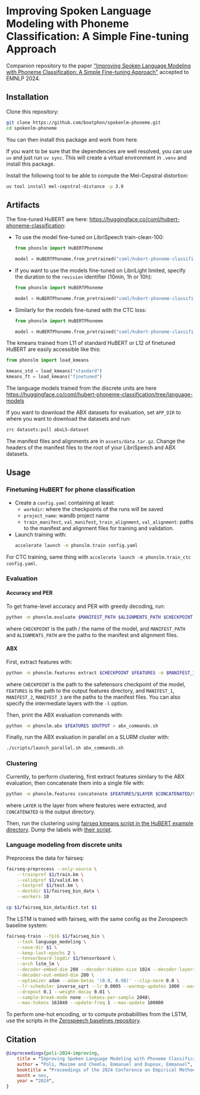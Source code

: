 # Improving Spoken Language Modeling with Phoneme Classification: A Simple Fine-tuning Approach

Companion repository to the paper ["Improving Spoken Language Modeling with Phoneme Classification: A Simple Fine-tuning Approach"](https://arxiv.org/abs/2410.00025) accepted to EMNLP 2024.

## Installation

Clone this repository:

```bash
git clone https://github.com/bootphon/spokenlm-phoneme.git
cd spokenlm-phoneme
```

You can then install this package and work from here.

If you want to be sure that the dependencies are well resolved, you can use `uv` and just run `uv sync`.
This will create a virtual environment in `.venv` and install this package.

Install the following tool to be able to compute the Mel-Cepstral distortion:

```bash
uv tool install mel-cepstral-distance -p 3.9
```

## Artifacts

The fine-tuned HuBERT are here: https://huggingface.co/coml/hubert-phoneme-classification:
- To use the model fine-tuned on LibriSpeech train-clean-100:
  ```python
  from phonslm import HuBERTPhoneme

  model = HuBERTPhoneme.from_pretrained("coml/hubert-phoneme-classification")
  ```
- If you want to use the models fine-tuned on LibriLight limited, specify the duration to the `revision` identifier (10min, 1h or 10h):
  ```python
  from phonslm import HuBERTPhoneme

  model = HuBERTPhoneme.from_pretrained("coml/hubert-phoneme-classification", revision="10min")
  ```
- Similarly for the models fine-tuned with the CTC loss:
  ```python
  from phonslm import HuBERTPhoneme

  model = HuBERTPhoneme.from_pretrained("coml/hubert-phoneme-classification", revision="ctc-100h")
  ```

The kmeans trained from L11 of standard HuBERT or L12 of finetuned HuBERT are easily accessible like this:
```python
from phonslm import load_kmeans

kmeans_std = load_kmeans("standard")
kmeans_ft = load_kmeans("finetuned")
```

The language models trained from the discrete units are here https://huggingface.co/coml/hubert-phoneme-classification/tree/language-models

If you want to download the ABX datasets for evaluation, set `APP_DIR` to where you want to download the datasets and run:

```bash
zrc datasets:pull abxLS-dataset
```

The manifest files and alignments are in `assets/data.tar.gz`. Change the headers of the manifest files to the root of your LibriSpeech and ABX datasets.

## Usage

### Finetuning HuBERT for phone classification

- Create a `config.yaml` containing at least:
  - `workdir`: where the checkpoints of the runs will be saved
  - `project_name`: wandb project name
  - `train_manifest`, `val_manifest`, `train_alignment`, `val_alignment`: paths to the manifest and alignment files for training and validation.
- Launch training with:
  ```bash
  accelerate launch -m phonslm.train config.yaml
  ```

For CTC training, same thing with `accelerate launch -m phonslm.train_ctc config.yaml`.

### Evaluation

#### Accuracy and PER

To get frame-level accuracy and PER with greedy decoding, run:
```bash
python -m phonslm.evaluate $MANIFEST_PATH $ALIGNMENTS_PATH $CHECKPOINT
```
where `CHECKPOINT` is the path / the name of the model, and `MANIFEST_PATH` and `ALIGNMENTS_PATH` are the paths to the manifest and alignment files.

#### ABX

First, extract features with:
```bash
python -m phonslm.features extract $CHECKPOINT $FEATURES -m $MANIFEST_1 -m $MANIFEST_2 -m $MANIFEST_3
```
where `CHECKPOINT` is the path to the safetensors checkpoint of the model, `FEATURES` is the path to the output features directory, and `MANIFEST_1`, `MANIFEST_2`, `MANIFEST_3` are the paths to the manifest files.
You can also specify the intermediate layers with the `-l` option.

Then, print the ABX evaluation commands with:
```bash
python -m phonslm.abx $FEATURES $OUTPUT > abx_commands.sh
```

Finally, run the ABX evaluation in parallel on a SLURM cluster with:
```bash
./scripts/launch_parallel.sh abx_commands.sh
```

### Clustering

Currently, to perform clustering, first extract features similary to the ABX evaluation, then concatenate them into a single file with:
```bash
python -m phonslm.features concatenate $FEATURES/$LAYER $CONCATENATED/$LAYER -m $MANIFEST_1 -m $MANIFEST_2 -m $MANIFEST_3
```
where `LAYER` is the layer from where features were extracted, and `CONCATENATED` is the output directory.

Then, run the clustering using [fairseq kmeans script in the HuBERT example directory](https://github.com/facebookresearch/fairseq/tree/main/examples/hubert/simple_kmeans#k-means-clustering).
Dump the labels with [their script](https://github.com/facebookresearch/fairseq/tree/main/examples/hubert/simple_kmeans#k-means-application).

### Language modeling from discrete units

Preprocess the data for fairseq:
```bash
fairseq-preprocess --only-source \
    --trainpref $1/train.km \
    --validpref $1/valid.km \
    --testpref $1/test.km \
    --destdir $1/fairseq_bin_data \
    --workers 10

cp $1/fairseq_bin_data/dict.txt $1
```

The LSTM is trained with fairseq, with the same config as the Zerospeech baseline system:
```bash
fairseq-train --fp16 $1/fairseq_bin \
    --task language_modeling \
    --save-dir $1 \
    --keep-last-epochs 2 \
    --tensorboard-logdir $1/tensorboard \
    --arch lstm_lm \
    --decoder-embed-dim 200 --decoder-hidden-size 1024 --decoder-layers 3 \
    --decoder-out-embed-dim 200 \
    --optimizer adam --adam-betas '(0.9, 0.98)' --clip-norm 0.0 \
    --lr-scheduler inverse_sqrt --lr 0.0005 --warmup-updates 1000 --warmup-init-lr 1e-07 \
    --dropout 0.1 --weight-decay 0.01 \
    --sample-break-mode none --tokens-per-sample 2048\
    --max-tokens 163840 --update-freq 1 --max-update 100000
```

To perform one-hot encoding, or to compute probabilities from the LSTM, use the scripts in the [Zerospeech baselines repository](https://github.com/zerospeech/zerospeech2021_baseline).

## Citation

```bibtex
@inproceedings{poli-2024-improving,
    title = "Improving Spoken Language Modeling with Phoneme Classification: A Simple Fine-tuning Approach",
    author = "Poli, Maxime and Chemla, Emmanuel and Dupoux, Emmanuel",
    booktitle = "Proceedings of the 2024 Conference on Empirical Methods in Natural Language Processing",
    month = nov,
    year = "2024",
}
```
